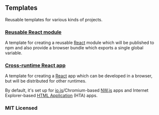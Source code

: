 ## Templates

Reusable templates for various kinds of projects.

### [Reusable React module](https://github.com/insin/templates/tree/master/react-module)

A template for creating a reusable [React](http://facebook.github.io/react)
module which will be published to npm and also provide a browser bundle which
exports a single global variable.

### [Cross-runtime React app](https://github.com/insin/templates/tree/master/react-cross-runtime-app)

A template for creating a [React](http://facebook.github.io/react) app which can
be developed in a browser, but will be distributed for other runtimes.

By default, it's set up for [io.js](https://iojs.org)/Chromium-based
[NW.js](https://github.com/nwjs/nw.js) apps and Internet Explorer-based
[HTML Application](http://en.wikipedia.org/wiki/HTML_Application) (HTA) apps.

### MIT Licensed